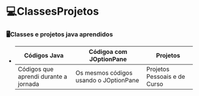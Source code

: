  # 💻ClassesProjetos
### 🖥Classes e projetos java aprendidos

- |**Códigos Java**                     |**Códigoa com JOptionPane**| **Projetos**                      |
  |---------------------------------------|-------------------------|-------------------------|
  |Códigos que aprendi durante a jornada  |Os mesmos códigos usando o JOptionPane|Projetos Pessoais e de Curso|
